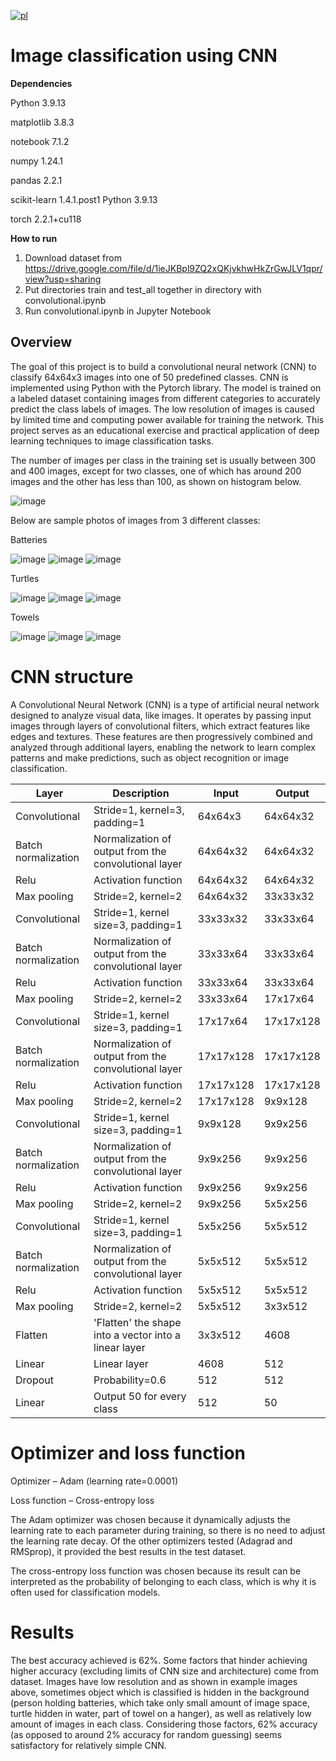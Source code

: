 [![pl](https://img.shields.io/badge/język-PL-red.svg)](https://github.com/pzemla/Image-classification-using-CNN/blob/main/README.pl.md)
# Image classification using CNN

**Dependencies**

Python 3.9.13

matplotlib 3.8.3

notebook 7.1.2

numpy 1.24.1

pandas  2.2.1

scikit-learn 1.4.1.post1 Python 3.9.13

torch 2.2.1+cu118

**How to run**
1. Download dataset from https://drive.google.com/file/d/1ieJKBpl9ZQ2xQKjvkhwHkZrGwJLV1qpr/view?usp=sharing
2. Put directories train and test_all together in directory with convolutional.ipynb
3. Run convolutional.ipynb in Jupyter Notebook

## Overview

The goal of this project is to build a convolutional neural network (CNN) to classify 64x64x3 images into one of 50 predefined classes. CNN is implemented using Python with the Pytorch library. The model is trained on a labeled dataset containing images from different categories to accurately predict the class labels of images. The low resolution of images is caused by limited time and computing power available for training the network. This project serves as an educational exercise and practical application of deep learning techniques to image classification tasks. 

The number of images per class in the training set is usually between 300 and 400 images, except for two classes, one of which has around 200 images and the other has less than 100, as shown on histogram below.

![image](https://github.com/pzemla/Image-classification-using-CNN/assets/135070990/af85d2ef-a690-48db-88c6-d627ccc7958d)


Below are sample photos of images from 3 different classes: 

Batteries

![image](https://github.com/pzemla/Image-classification-using-CNN/assets/135070990/4bd53ef6-e0bc-4b7f-9e30-0b5a2174ccfe)
![image](https://github.com/pzemla/Image-classification-using-CNN/assets/135070990/085ab246-5d8b-4726-8e7b-6e70bb868ebc)
![image](https://github.com/pzemla/Image-classification-using-CNN/assets/135070990/59320a5b-1e69-4a05-92f6-afe9b5442d4e)

Turtles 

![image](https://github.com/pzemla/Image-classification-using-CNN/assets/135070990/cdf39672-2bf8-475b-abb7-01140a03260f)
![image](https://github.com/pzemla/Image-classification-using-CNN/assets/135070990/5acd752a-0376-43f1-8ba0-cb1ccc47a90f)
![image](https://github.com/pzemla/Image-classification-using-CNN/assets/135070990/d6a8450b-59f2-41b1-b449-dc0627cc7280)

Towels 

![image](https://github.com/pzemla/Image-classification-using-CNN/assets/135070990/5d383acb-46d5-4d2c-bf3c-5e55cbabda57)
![image](https://github.com/pzemla/Image-classification-using-CNN/assets/135070990/74cdf248-3258-42b0-b141-c7f092cdd2e4)
![image](https://github.com/pzemla/Image-classification-using-CNN/assets/135070990/8caf964f-1856-40b8-bac7-67119f141bf6)

# CNN structure
A Convolutional Neural Network (CNN) is a type of artificial neural network designed to analyze visual data, like images. It operates by passing input images through layers of convolutional filters, which extract features like edges and textures. These features are then progressively combined and analyzed through additional layers, enabling the network to learn complex patterns and make predictions, such as object recognition or image classification.

|Layer|Description|Input|Output|
| ------------- | ------------- | ------------- | ------------- |
|Convolutional|Stride=1, kernel=3, padding=1|64x64x3|64x64x32|
|Batch normalization|Normalization of output from the convolutional layer|64x64x32|64x64x32|
|Relu|Activation function|64x64x32|64x64x32|
|Max pooling|Stride=2, kernel=2|64x64x32|33x33x32|
|Convolutional|Stride=1, kernel size=3, padding=1|33x33x32|33x33x64|
|Batch normalization|Normalization of output from the convolutional layer|33x33x64|33x33x64|
|Relu|Activation function|33x33x64|33x33x64|
|Max pooling|Stride=2, kernel=2|33x33x64|17x17x64|
|Convolutional|Stride=1, kernel size=3, padding=1|17x17x64|17x17x128|
|Batch normalization|Normalization of output from the convolutional layer|17x17x128|17x17x128|
|Relu|Activation function|17x17x128|17x17x128|
|Max pooling|Stride=2, kernel=2|17x17x128|9x9x128|
|Convolutional|Stride=1, kernel size=3, padding=1|9x9x128|9x9x256|
|Batch normalization|Normalization of output from the convolutional layer|9x9x256|9x9x256|
|Relu|Activation function|9x9x256|9x9x256|
|Max pooling|Stride=2, kernel=2|9x9x256|5x5x256|
|Convolutional|Stride=1, kernel size=3, padding=1|5x5x256|5x5x512|
|Batch normalization|Normalization of output from the convolutional layer|5x5x512|5x5x512|
|Relu|Activation function|5x5x512|5x5x512|
|Max pooling|Stride=2, kernel=2|5x5x512|3x3x512|
|Flatten|'Flatten' the shape into a vector into a linear layer|3x3x512|4608|
|Linear|Linear layer|4608|512|
|Dropout|Probability=0.6|512|512|
|Linear|Output 50 for every class|512|50|


# Optimizer and loss function

Optimizer – Adam (learning rate=0.0001) 

Loss function – Cross-entropy loss

The Adam optimizer was chosen because it dynamically adjusts the learning rate to each parameter during training, so there is no need to adjust the learning rate decay. Of the other optimizers tested (Adagrad and RMSprop), it provided the best results in the test dataset. 

The cross-entropy loss function was chosen because its result can be interpreted as the probability of belonging to each class, which is why it is often used for classification models. 


# Results

The best accuracy achieved is 62%. Some factors that hinder achieving higher accuracy (excluding limits of CNN size and architecture) come from dataset. Images have low resolution and as shown in example images above, sometimes object which is classified is hidden in the background (person holding batteries, which take only small amount of image space, turtle hidden in water, part of towel on a hanger), as well as relatively low amount of images in each class. Considering those factors, 62% accuracy (as opposed to around 2% accuracy for random guessing) seems satisfactory for relatively simple CNN.
